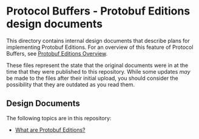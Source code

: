 # Protocol Buffers - Protobuf Editions design documents

This directory contains internal design documents that describe plans for
implementing Protobuf Editions. For an overview of this feature of Protocol
Buffers, see
[Protobuf Editions Overview](https://protobuf.dev/editions/overview/).

These files represent the state that the original documents were in at the time
that they were published to this repository. While some updates *may* be made to
the files after their initial upload, you should consider the possibility that
they are outdated as you read them.

## Design Documents

The following topics are in this repository:

*   [What are Protobuf Editions?](what-are-protobuf-editions.md)

